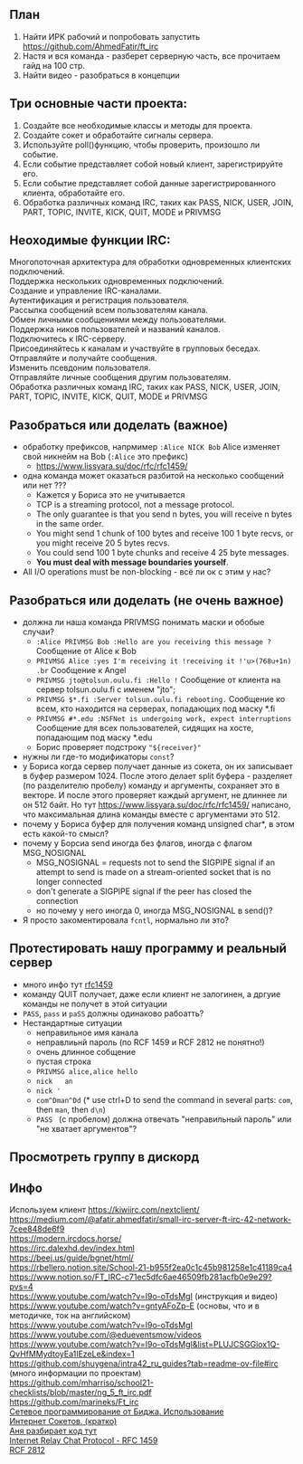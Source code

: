 ## План 
1. Найти ИРК рабочий и попробовать запустить https://github.com/AhmedFatir/ft_irc
2. Настя и вся команда - разберет серверную часть, все прочитаем гайд на 100 стр. 
3. Найти видео - разобраться в концепции

## Три основные части проекта:
1. Создайте все необходимые классы и методы для проекта.
2. Создайте сокет и обработайте сигналы сервера.
3. Используйте poll()функцию, чтобы проверить, произошло ли событие.
4. Если событие представляет собой новый клиент, зарегистрируйте его.
5. Если событие представляет собой данные зарегистрированного клиента, обработайте его.
6. Обработка различных команд IRC, таких как PASS, NICK, USER, JOIN, PART, TOPIC, INVITE, KICK, QUIT, MODE и PRIVMSG

## Неоходимые функции IRC:
Многопоточная архитектура для обработки одновременных клиентских подключений.  
Поддержка нескольких одновременных подключений.  
Создание и управление IRC-каналами.  
Аутентификация и регистрация пользователя.  
Рассылка сообщений всем пользователям канала.  
Обмен личными сообщениями между пользователями.  
Поддержка ников пользователей и названий каналов.  
Подключитесь к IRC-серверу.  
Присоединяйтесь к каналам и участвуйте в групповых беседах.  
Отправляйте и получайте сообщения.  
Изменить псевдоним пользователя.  
Отправляйте личные сообщения другим пользователям.  
Обработка различных команд IRC, таких как PASS, NICK, USER, JOIN, PART, TOPIC, INVITE, KICK, QUIT, MODE и PRIVMSG  

## Разобраться или доделать (важное)
* обработку префиксов, напрмимер `:Alice NICK Bob` Alice изменяет свой никнейм на Bob (`:Alice` это префикс)
  + https://www.lissyara.su/doc/rfc/rfc1459/
* одна команда может оказаться разбитой на несколько сообщений или нет ???
  + Кажется у Бориса это не учитывается
  + TCP is a streaming protocol, not a message protocol.
  + The only guarantee is that you send n bytes, you will receive n bytes in the same order.
  + You might send 1 chunk of 100 bytes and receive 100 1 byte recvs, or you might receive 20 5 bytes recvs.
  + You could send 100 1 byte chunks and receive 4 25 byte messages.
  + **You must deal with message boundaries yourself**.
* All I/O operations must be non-blocking - всё ли ок с этим у нас?
  
## Разобраться или доделать (не очень важное)
* должна ли наша команда PRIVMSG понимать маски и обобые случаи?
  + `:Alice PRIVMSG Bob :Hello are you receiving this message ?` Сообщение от Alice к Bob
  + `PRIVMSG Alice :yes I'm receiving it !receiving it !'u>(768u+1n) .br`                                Сообщение к Angel
  + `PRIVMSG jto@tolsun.oulu.fi :Hello !` Сообщение от клиента на сервер tolsun.oulu.fi с именем "jto";
  + `PRIVMSG $*.fi :Server tolsun.oulu.fi rebooting.` Сообщение ко всем, кто находится на серверах, попадающих под маску *.fi
  + `PRIVMSG #*.edu :NSFNet is undergoing work, expect interruptions` Сообщение для всех пользователей, сидящих на хосте, попадающим под маску *.edu
  + Борис проверяет подстроку `"${receiver}"`
* нужны ли где-то модификаторы `const`?
* у Бориса когда сервер получает данные из сокета, он их записывает в буфер размером 1024. После этого делает split буфера - разделяет (по разделителю пробелу) команду и аргументы, сохраняет это в векторе. И после этого проверяет каждый аргумент, не длиннее ли он 512 байт. 
Но тут https://www.lissyara.su/doc/rfc/rfc1459/ написано, что максимальная длина команды вместе с аргументами это 512.
* почему у Бориса буфер для получения команд unsigned char*, в этом есть какой-то смысл?
* почему у Борсиа send иногда без флагов, иногда с флагом MSG_NOSIGNAL
  + MSG_NOSIGNAL = requests not to send the SIGPIPE signal if an attempt to send is made on a stream-oriented socket that is no longer connected
  + don't generate a SIGPIPE signal if the peer has closed the connection
  + но почему у него иногда 0, иногда MSG_NOSIGNAL в send()?
* Я просто закоментировала `fcntl`, нормально ли это?
                               
## Протестировать нашу программу и реальный сервер
* много инфо тут [rfc1459](https://github.com/bakyt92/11_ft_irc/blob/master/docs/rfc1459.txt) 
* команду QUIT получает, даже если клиент не залогинен, а дргуие команды не получет в этой ситуации
* `PASS`, `pass` и `paSS` должны одинаково рабоатть?
* Нестандартные ситуации
  + неправильное имя канала
  + неправлиьнй пароль (по RCF 1459 и RCF 2812 не понятно!)
  + очень длинное собщение
  + пустая строка
  + `PRIVMSG alice,alice hello`
  + `nick   an   `
  + `nick '`
  + `com^Dman^Dd` (* use ctrl+D to send the command in several parts: `com`, then `man`, then `d\n`)
  + `PASS ` (с пробелом) должна отвечать "неправильный пароль" или "не хватает аргументов"?

## Просмотреть группу в дискорд

## Инфо
Используем клиент https://kiwiirc.com/nextclient/    
https://medium.com/@afatir.ahmedfatir/small-irc-server-ft-irc-42-network-7cee848de6f9  
https://modern.ircdocs.horse/   
https://irc.dalexhd.dev/index.html  
https://beej.us/guide/bgnet/html/  
https://rbellero.notion.site/School-21-b955f2ea0c1c45b981258e1c41189ca4   
https://www.notion.so/FT_IRC-c71ec5dfc6ae46509fb281acfb0e9e29?pvs=4  
https://www.youtube.com/watch?v=I9o-oTdsMgI (инструкция и видео)   
https://www.youtube.com/watch?v=gntyAFoZp-E (основы, что и в методичке, ток на английском)  
https://www.youtube.com/watch?v=I9o-oTdsMgI  
https://www.youtube.com/@edueventsmow/videos  
https://www.youtube.com/watch?v=I9o-oTdsMgI&list=PLUJCSGGiox1Q-QvHfMMydtoyEa1IEzeLe&index=1   
https://github.com/shuygena/intra42_ru_guides?tab=readme-ov-file#irc (много информации по проектам)  
https://github.com/mharriso/school21-checklists/blob/master/ng_5_ft_irc.pdf   
https://github.com/marineks/Ft_irc  
[Сетевое программирование от Биджа. Использование	Интернет Сокетов. (кратко)](https://github.com/bakyt92/11_ft_irc/blob/master/docs/book_sockets_short.md)   
[Аня разбирает код тут](https://github.com/akostrik/IRC-fork/blob/master/README.md)  
[Internet Relay Chat Protocol - RFC 1459](https://www.lissyara.su/doc/rfc/rfc1459)  
[RCF 2812](https://datatracker.ietf.org/doc/html/rfc2812)  

